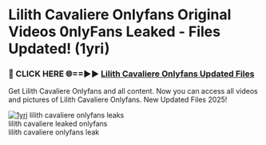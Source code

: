 # Lilith Cavaliere Onlyfans Original Videos 0nlyFans Leaked - Files Updated! (1yri)

<h3>🔴 CLICK HERE 🌐==►► <a href="https://tinyurl.com/2wckxsce" rel="nofollow">Lilith Cavaliere Onlyfans Updated Files</a></h3>

Get Lilith Cavaliere Onlyfans and all content. Now you can access all videos and pictures of Lilith Cavaliere Onlyfans. New Updated Files 2025!

[![1yri](https://i.imgur.com/AFduVYN.gif)](https://tinyurl.com/2wckxsce)
lilith cavaliere onlyfans leaks<br>
lilith cavaliere leaked onlyfans<br>
lilith cavaliere onlyfans leak